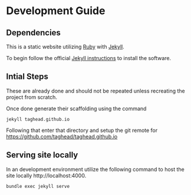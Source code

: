 # Development Guide

## Dependencies

This is a static website utilizing [Ruby](https://www.ruby-lang.org/en/) with [Jekyll](https://jekyllrb.com).

To begin follow the official [Jekyll instructions](https://jekyllrb.com/docs/installation/windows/) to install the software.

## Intial Steps


These are already done and should not be repeated unless recreating the project from scratch.

Once done generate their scaffolding using the command
```
jekyll taghead.github.io
```
Following that enter that directory and setup the git remote for https://github.com/taghead/taghead.github.io

## Serving site locally

In an development environment utilize the following command to host the site locally http://localhost:4000. 

```
bundle exec jekyll serve
```
